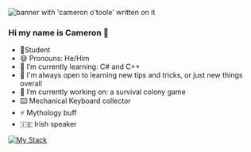 ![banner with 'cameron o'toole' written on it](./CAMERON%20O’TOOLE.jpg)


### Hi my name is Cameron 👋

- 📝Student
- 😄 Pronouns: He/Him 
- 🌱 I’m currently learning: C# and C++
- 🤔 I'm always open to learning new tips and tricks, or just new things overall
- 🔭 I’m currently working on: a survival colony game
- ⌨️ Mechanical Keyboard collector
- ⚡ Mythology buff
- :ireland: Irish speaker

[![My Stack](https://skillicons.dev/icons?i=babel,blender,bootstrap,cs,css,dotnet,express,git,github,gitlab,html,js,jest,jquery,md,materialui,mongodb,nodejs,npm,postgres,postman,react,redux,ruby,sequelize,tailwind,ts,unity,vercel,vscode&perline=4)](https://skillicons.dev)

